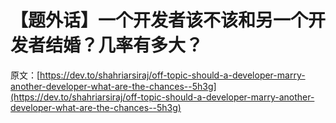 # 【题外话】一个开发者该不该和另一个开发者结婚？几率有多大？

原文：[https://dev.to/shahriarsiraj/off-topic-should-a-developer-marry-another-developer-what-are-the-chances--5h3g](https://dev.to/shahriarsiraj/off-topic-should-a-developer-marry-another-developer-what-are-the-chances--5h3g)